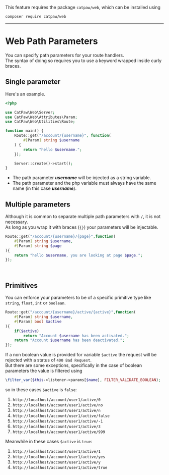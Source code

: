 This feature requires the package `catpaw/web`, which can be installed using<br/>
```
composer require catpaw/web
```
<hr/>

# Web Path Parameters

You can specify path parameters for your route handlers.<br />
The syntax of doing so requires you to use a keyword wrapped inside curly braces.

## Single parameter

Here's an example.

```php
<?php

use CatPaw\Web\Server;
use CatPaw\Web\Attributes\Param;
use CatPaw\Web\Utilities\Route;

function main() {
    Route::get("/account/{username}", function(
        #[Param] string $username
    ) {
        return "hello $username.";
    });

    Server::create()->start();
}
```

- The path parameter _**username**_ will be injected as a string variable.
- The path parameter and the php variable must always have the same name (in this case _**username**_).
  <br/>

## Multiple parameters

Although it is common to separate multiple path parameters with `/`, it is not necessary.<br/>
As long as you wrap it with braces (`{}`) your parameters will be injectable.

```php
Route::get("/account/{username}/{page}",function(
    #[Param] string $username,
    #[Param] string $page
){
    return "hello $username, you are looking at page $page.";
});
```

<br />

## Primitives

You can enforce your parameters to be of a specific primitive type like ```string```, ```float```, ```int```
or ```boolean```.

```php
Route::get("/account/{username}/active/{active}",function(
    #[Param] string $username,
    #[Param] bool $active
){
    if($active)
        return "Account $username has been activated.";
    return "Account $username has been deactivated.";
});
```

If a non boolean value is provided for variable ```$active``` the request will be rejected with a status
of ```400 Bad Request```.<br />
But there are some exceptions, specifically in the case of boolean parameters the value is filtered using

```php
\filter_var($this->listener->params[$name], FILTER_VALIDATE_BOOLEAN);
```

so in these cases ```$active``` is ```false```:

1. ```http://localhost/account/user1/active/0```
1. ```http://localhost/account/user1/active/no```
1. ```http://localhost/account/user1/active/n```
1. ```http://localhost/account/user1/active/false```
1. ```http://localhost/account/user1/active/-1```
1. ```http://localhost/account/user1/active/3```
1. ```http://localhost/account/user1/active/999```

Meanwhile in these cases ```$active``` is ```true```:

1. ```http://localhost/account/user1/active/1```
1. ```http://localhost/account/user1/active/yes```
1. ```http://localhost/account/user1/active/y```
1. ```http://localhost/account/user1/active/true```
